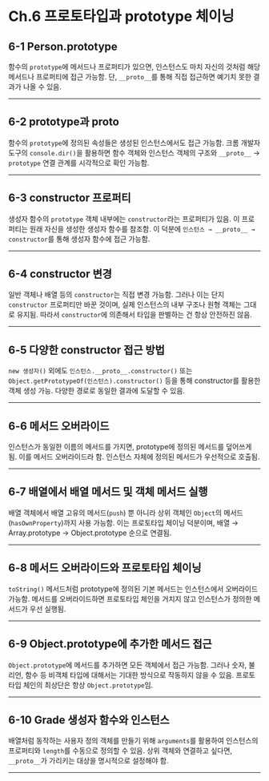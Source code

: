 # Ch.6 프로토타입과 prototype 체이닝

## 6-1 Person.prototype

함수의 `prototype`에 메서드나 프로퍼티가 있으면, 인스턴스도 마치 자신의 것처럼 해당 메서드나 프로퍼티에 접근 가능함.
단, `__proto__`를 통해 직접 접근하면 예기치 못한 결과가 나올 수 있음.

---

## 6-2 prototype과 __proto__

함수의 `prototype`에 정의된 속성들은 생성된 인스턴스에서도 접근 가능함.
크롬 개발자도구의 `console.dir()`을 활용하면 함수 객체와 인스턴스 객체의 구조와 `__proto__` → `prototype` 연결 관계를 시각적으로 확인 가능함.

---

## 6-3 constructor 프로퍼티

생성자 함수의 `prototype` 객체 내부에는 `constructor`라는 프로퍼티가 있음.
이 프로퍼티는 원래 자신을 생성한 생성자 함수를 참조함.
이 덕분에 `인스턴스 → __proto__ → constructor`를 통해 생성자 함수에 접근 가능함.

---

## 6-4 constructor 변경

일반 객체나 배열 등의 `constructor`는 직접 변경 가능함.
그러나 이는 단지 `constructor` 프로퍼티만 바꾼 것이며, 실제 인스턴스의 내부 구조나 원형 객체는 그대로 유지됨.
따라서 `constructor`에 의존해서 타입을 판별하는 건 항상 안전하진 않음.

---

## 6-5 다양한 constructor 접근 방법

`new 생성자()` 외에도 `인스턴스.__proto__.constructor()` 또는 `Object.getPrototypeOf(인스턴스).constructor()` 등을 통해 constructor를 활용한 객체 생성 가능.
다양한 경로로 동일한 결과에 도달할 수 있음.

---

## 6-6 메서드 오버라이드

인스턴스가 동일한 이름의 메서드를 가지면, prototype에 정의된 메서드를 덮어쓰게 됨.
이를 메서드 오버라이드라 함.
인스턴스 자체에 정의된 메서드가 우선적으로 호출됨.

---

## 6-7 배열에서 배열 메서드 및 객체 메서드 실행

배열 객체에서 배열 고유의 메서드(`push`) 뿐 아니라 상위 객체인 `Object`의 메서드(`hasOwnProperty`)까지 사용 가능함.
이는 프로토타입 체이닝 덕분이며, 배열 → Array.prototype → Object.prototype 순으로 연결됨.

---

## 6-8 메서드 오버라이드와 프로토타입 체이닝

`toString()` 메서드처럼 prototype에 정의된 기본 메서드는 인스턴스에서 오버라이드 가능함.
메서드를 오버라이드하면 프로토타입 체인을 거치지 않고 인스턴스가 정의한 메서드가 우선 실행됨.

---

## 6-9 Object.prototype에 추가한 메서드 접근

`Object.prototype`에 메서드를 추가하면 모든 객체에서 접근 가능함.
그러나 숫자, 불리언, 함수 등 비객체 타입에 대해서는 기대한 방식으로 작동하지 않을 수 있음.
프로토타입 체인의 최상단은 항상 `Object.prototype`임.

---

## 6-10 Grade 생성자 함수와 인스턴스

배열처럼 동작하는 사용자 정의 객체를 만들기 위해 `arguments`를 활용하여 인스턴스의 프로퍼티와 `length`를 수동으로 정의할 수 있음.
상위 객체와 연결하고 싶다면, `__proto__`가 가리키는 대상을 명시적으로 설정해야 함.

---

